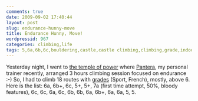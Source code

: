 ```yaml
---
comments: true
date: 2009-09-02 17:40:44
layout: post
slug: endurance-hunny-move
title: Endurance Hunny, Move!
wordpressid: 967
categories: climbing,life
tags: 5,6a,6b,6c,bouldering,castle,castle climbing,climbing,grade,indoor,london,pantera,routes,sport,top-rope,training
---
```


Yesterday night, I went to [the temple of power](http://www.castle-climbing.co.uk/) where [Pantera](http://www.flickr.com/photos/mloskot/tags/pantera), my personal trainer recently, arranged 3 hours climbing session focused on endurance :-) So, I had to climb 18 routes with [grades](http://www.rockfax.com/publications/grades.html) (Sport, French), mostly, above 6. Here is the list: 6a, 6b+, 6c, 5+, 5+, 7a (first time attempt, 50%, bloody features), 6c, 6c, 6a, 6c, 6b, 6b, 6a, 6b+, 6a, 6a, 5, 5.
